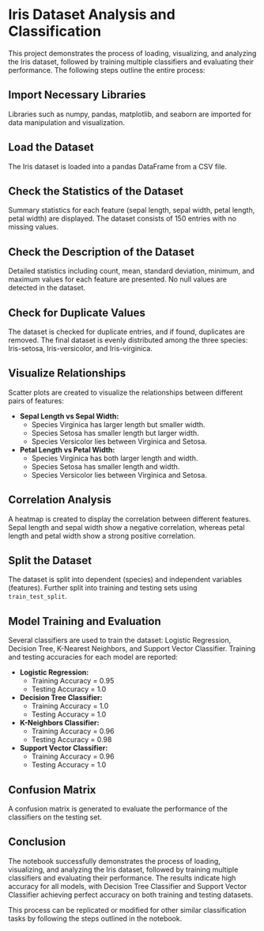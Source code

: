 # Iris Dataset Analysis and Classification

This project demonstrates the process of loading, visualizing, and analyzing the Iris dataset, followed by training multiple classifiers and evaluating their performance. The following steps outline the entire process:

## Import Necessary Libraries
Libraries such as numpy, pandas, matplotlib, and seaborn are imported for data manipulation and visualization.

## Load the Dataset
The Iris dataset is loaded into a pandas DataFrame from a CSV file.

## Check the Statistics of the Dataset
Summary statistics for each feature (sepal length, sepal width, petal length, petal width) are displayed. The dataset consists of 150 entries with no missing values.

## Check the Description of the Dataset
Detailed statistics including count, mean, standard deviation, minimum, and maximum values for each feature are presented. No null values are detected in the dataset.

## Check for Duplicate Values
The dataset is checked for duplicate entries, and if found, duplicates are removed. The final dataset is evenly distributed among the three species: Iris-setosa, Iris-versicolor, and Iris-virginica.

## Visualize Relationships
Scatter plots are created to visualize the relationships between different pairs of features:
- **Sepal Length vs Sepal Width:**
  - Species Virginica has larger length but smaller width.
  - Species Setosa has smaller length but larger width.
  - Species Versicolor lies between Virginica and Setosa.
- **Petal Length vs Petal Width:**
  - Species Virginica has both larger length and width.
  - Species Setosa has smaller length and width.
  - Species Versicolor lies between Virginica and Setosa.

## Correlation Analysis
A heatmap is created to display the correlation between different features. Sepal length and sepal width show a negative correlation, whereas petal length and petal width show a strong positive correlation.

## Split the Dataset
The dataset is split into dependent (species) and independent variables (features). Further split into training and testing sets using `train_test_split`.

## Model Training and Evaluation
Several classifiers are used to train the dataset: Logistic Regression, Decision Tree, K-Nearest Neighbors, and Support Vector Classifier. Training and testing accuracies for each model are reported:
- **Logistic Regression:**
  - Training Accuracy = 0.95
  - Testing Accuracy = 1.0
- **Decision Tree Classifier:**
  - Training Accuracy = 1.0
  - Testing Accuracy = 1.0
- **K-Neighbors Classifier:**
  - Training Accuracy = 0.96
  - Testing Accuracy = 0.98
- **Support Vector Classifier:**
  - Training Accuracy = 0.96
  - Testing Accuracy = 1.0

## Confusion Matrix
A confusion matrix is generated to evaluate the performance of the classifiers on the testing set.

## Conclusion
The notebook successfully demonstrates the process of loading, visualizing, and analyzing the Iris dataset, followed by training multiple classifiers and evaluating their performance. The results indicate high accuracy for all models, with Decision Tree Classifier and Support Vector Classifier achieving perfect accuracy on both training and testing datasets.

This process can be replicated or modified for other similar classification tasks by following the steps outlined in the notebook.
